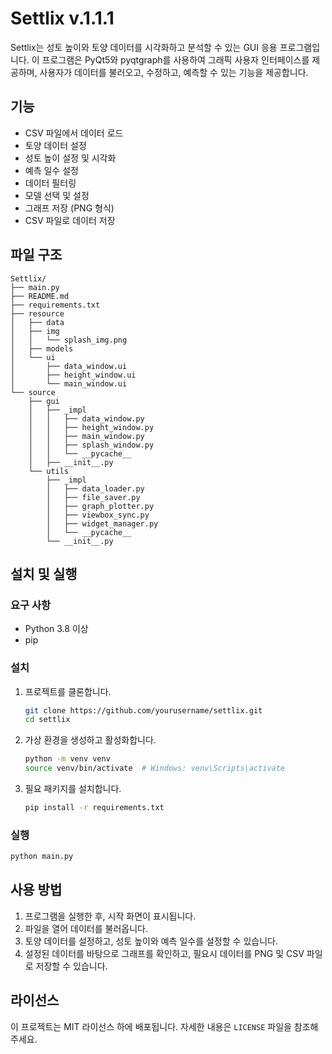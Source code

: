 # Settlix v.1.1.1

Settlix는 성토 높이와 토양 데이터를 시각화하고 분석할 수 있는 GUI 응용 프로그램입니다. 이 프로그램은 PyQt5와 pyqtgraph를 사용하여 그래픽 사용자 인터페이스를 제공하며, 사용자가 데이터를 불러오고, 수정하고, 예측할 수 있는 기능을 제공합니다.

## 기능

- CSV 파일에서 데이터 로드
- 토양 데이터 설정
- 성토 높이 설정 및 시각화
- 예측 일수 설정
- 데이터 필터링
- 모델 선택 및 설정
- 그래프 저장 (PNG 형식)
- CSV 파일로 데이터 저장

## 파일 구조

```
Settlix/
├── main.py
├── README.md
├── requirements.txt
├── resource
│   ├── data
│   ├── img
│   │   └── splash_img.png
│   ├── models
│   └── ui
│       ├── data_window.ui
│       ├── height_window.ui
│       └── main_window.ui
└── source
    ├── gui
    │   ├── _impl
    │   │   ├── data_window.py
    │   │   ├── height_window.py
    │   │   ├── main_window.py
    │   │   ├── splash_window.py
    │   │   └── __pycache__
    │   ├── __init__.py
    └── utils
        ├── _impl
        │   ├── data_loader.py
        │   ├── file_saver.py
        │   ├── graph_plotter.py
        │   ├── viewbox_sync.py
        │   ├── widget_manager.py
        │   └── __pycache__
        └── __init__.py
```

## 설치 및 실행

### 요구 사항

- Python 3.8 이상
- pip

### 설치

1. 프로젝트를 클론합니다.
    ```sh
    git clone https://github.com/yourusername/settlix.git
    cd settlix
    ```

2. 가상 환경을 생성하고 활성화합니다.
    ```sh
    python -m venv venv
    source venv/bin/activate  # Windows: venv\Scripts\activate
    ```

3. 필요 패키지를 설치합니다.
    ```sh
    pip install -r requirements.txt
    ```

### 실행

```sh
python main.py
```

## 사용 방법

1. 프로그램을 실행한 후, 시작 화면이 표시됩니다.
2. 파일을 열어 데이터를 불러옵니다.
3. 토양 데이터를 설정하고, 성토 높이와 예측 일수를 설정할 수 있습니다.
4. 설정된 데이터를 바탕으로 그래프를 확인하고, 필요시 데이터를 PNG 및 CSV 파일로 저장할 수 있습니다.

## 라이선스

이 프로젝트는 MIT 라이선스 하에 배포됩니다. 자세한 내용은 `LICENSE` 파일을 참조해주세요.